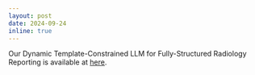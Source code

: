 ```yaml
---
layout: post
date: 2024-09-24
inline: true
---
```


Our Dynamic Template-Constrained LLM for Fully-Structured Radiology Reporting is available at [here](https://github.com/niuchuangnn/vllm_structure).
